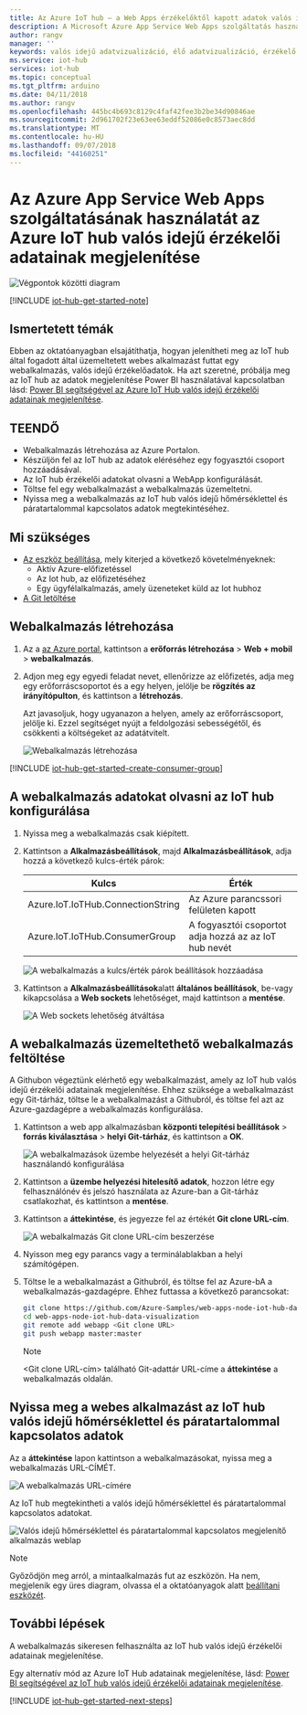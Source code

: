 ```yaml
---
title: Az Azure IoT hub – a Web Apps érzékelőktől kapott adatok valós idejű adatok vizualizációját |} A Microsoft Docs
description: A Microsoft Azure App Service Web Apps szolgáltatás használatával jelenítheti meg az érzékelő összegyűjtött és az Iot hubnak küldött hőmérséklettel és páratartalommal kapcsolatos adatokat.
author: rangv
manager: ''
keywords: valós idejű adatvizualizáció, élő adatvizualizáció, érzékelő adatmegjelenítés
ms.service: iot-hub
services: iot-hub
ms.topic: conceptual
ms.tgt_pltfrm: arduino
ms.date: 04/11/2018
ms.author: rangv
ms.openlocfilehash: 445bc4b693c8129c4faf42fee3b2be34d90846ae
ms.sourcegitcommit: 2d961702f23e63ee63eddf52086e0c8573aec8dd
ms.translationtype: MT
ms.contentlocale: hu-HU
ms.lasthandoff: 09/07/2018
ms.locfileid: "44160251"
---
```

# <a name="visualize-real-time-sensor-data-from-your-azure-iot-hub-by-using-the-web-apps-feature-of-azure-app-service"></a>Az Azure App Service Web Apps szolgáltatásának használatát az Azure IoT hub valós idejű érzékelői adatainak megjelenítése

![Végpontok közötti diagram](media/iot-hub-get-started-e2e-diagram/5.png)

[!INCLUDE [iot-hub-get-started-note](../../includes/iot-hub-get-started-note.md)]

## <a name="what-you-learn"></a>Ismertetett témák

Ebben az oktatóanyagban elsajátíthatja, hogyan jelenítheti meg az IoT hub által fogadott által üzemeltetett webes alkalmazást futtat egy webalkalmazás, valós idejű érzékelőadatok. Ha azt szeretné, próbálja meg az IoT hub az adatok megjelenítése Power BI használatával kapcsolatban lásd: [Power BI segítségével az Azure IoT Hub valós idejű érzékelői adatainak megjelenítése](iot-hub-live-data-visualization-in-power-bi.md).

## <a name="what-you-do"></a>TEENDŐ

- Webalkalmazás létrehozása az Azure Portalon.
- Készüljön fel az IoT hub az adatok eléréséhez egy fogyasztói csoport hozzáadásával.
- Az IoT hub érzékelői adatokat olvasni a WebApp konfigurálását.
- Töltse fel egy webalkalmazást a webalkalmazás üzemeltetni.
- Nyissa meg a webalkalmazás az IoT hub valós idejű hőmérséklettel és páratartalommal kapcsolatos adatok megtekintéséhez.

## <a name="what-you-need"></a>Mi szükséges

- [Az eszköz beállítása](iot-hub-raspberry-pi-kit-node-get-started.md), mely kiterjed a következő követelményeknek:
  - Aktív Azure-előfizetéssel
  - Az Iot hub, az előfizetéséhez
  - Egy ügyfélalkalmazás, amely üzeneteket küld az Iot hubhoz
- [A Git letöltése](https://www.git-scm.com/downloads)

## <a name="create-a-web-app"></a>Webalkalmazás létrehozása

1. Az a [az Azure portal](https://portal.azure.com/), kattintson a **erőforrás létrehozása** > **Web + mobil** > **webalkalmazás**.
2. Adjon meg egy egyedi feladat nevet, ellenőrizze az előfizetés, adja meg egy erőforráscsoportot és a egy helyen, jelölje be **rögzítés az irányítópulton**, és kattintson a **létrehozás**.

   Azt javasoljuk, hogy ugyanazon a helyen, amely az erőforráscsoport, jelölje ki. Ezzel segítséget nyújt a feldolgozási sebességétől, és csökkenti a költségeket az adatátvitelt.

   ![Webalkalmazás létrehozása](media/iot-hub-live-data-visualization-in-web-apps/2_create-web-app-azure.png)

[!INCLUDE [iot-hub-get-started-create-consumer-group](../../includes/iot-hub-get-started-create-consumer-group.md)]

## <a name="configure-the-web-app-to-read-data-from-your-iot-hub"></a>A webalkalmazás adatokat olvasni az IoT hub konfigurálása

1. Nyissa meg a webalkalmazás csak kiépített.
2. Kattintson a **Alkalmazásbeállítások**, majd **Alkalmazásbeállítások**, adja hozzá a következő kulcs-érték párok:

   | Kulcs                                   | Érték                                                        |
   |---------------------------------------|--------------------------------------------------------------|
   | Azure.IoT.IoTHub.ConnectionString     | Az Azure parancssori felületen kapott                                      |
   | Azure.IoT.IoTHub.ConsumerGroup        | A fogyasztói csoportot adja hozzá az az IoT hub nevét  |

   ![A webalkalmazás a kulcs/érték párok beállítások hozzáadása](media/iot-hub-live-data-visualization-in-web-apps/4_web-app-settings-key-value-azure.png)

3. Kattintson a **Alkalmazásbeállítások**alatt **általános beállítások**, be-vagy kikapcsolása a **Web sockets** lehetőséget, majd kattintson a **mentése**.

   ![A Web sockets lehetőség átváltása](media/iot-hub-live-data-visualization-in-web-apps/10_toggle_web_sockets.png)

## <a name="upload-a-web-application-to-be-hosted-by-the-web-app"></a>A webalkalmazás üzemeltethető webalkalmazás feltöltése

A Githubon végeztünk elérhető egy webalkalmazást, amely az IoT hub valós idejű érzékelői adatainak megjelenítése. Ehhez szüksége a webalkalmazást egy Git-tárház, töltse le a webalkalmazást a Githubról, és töltse fel azt az Azure-gazdagépre a webalkalmazás konfigurálása.

1. Kattintson a web app alkalmazásban **központi telepítési beállítások** > **forrás kiválasztása** > **helyi Git-tárház**, és kattintson a **OK**.

   ![A webalkalmazások üzembe helyezését a helyi Git-tárház használandó konfigurálása](media/iot-hub-live-data-visualization-in-web-apps/5_configure-web-app-deployment-local-git-repository-azure.png)

2. Kattintson a **üzembe helyezési hitelesítő adatok**, hozzon létre egy felhasználónév és jelszó használata az Azure-ban a Git-tárház csatlakozhat, és kattintson a **mentése**.

3. Kattintson a **áttekintése**, és jegyezze fel az értékét **Git clone URL-cím**.

   ![A webalkalmazás Git clone URL-cím beszerzése](media/iot-hub-live-data-visualization-in-web-apps/7_web-app-git-clone-url-azure.png)

4. Nyisson meg egy parancs vagy a terminálablakban a helyi számítógépen.

5. Töltse le a webalkalmazást a Githubról, és töltse fel az Azure-bA a webalkalmazás-gazdagépre. Ehhez futtassa a következő parancsokat:

   ```bash
   git clone https://github.com/Azure-Samples/web-apps-node-iot-hub-data-visualization.git
   cd web-apps-node-iot-hub-data-visualization
   git remote add webapp <Git clone URL>
   git push webapp master:master
   ```

   > [!NOTE]
   > \<Git clone URL-cím\> található Git-adattár URL-címe a **áttekintése** a webalkalmazás oldalán.

## <a name="open-the-web-app-to-see-real-time-temperature-and-humidity-data-from-your-iot-hub"></a>Nyissa meg a webes alkalmazást az IoT hub valós idejű hőmérséklettel és páratartalommal kapcsolatos adatok

Az a **áttekintése** lapon kattintson a webalkalmazásokat, nyissa meg a webalkalmazás URL-CÍMÉT.

![A webalkalmazás URL-címére](media/iot-hub-live-data-visualization-in-web-apps/8_web-app-url-azure.png)

Az IoT hub megtekintheti a valós idejű hőmérséklettel és páratartalommal kapcsolatos adatokat.

![Valós idejű hőmérséklettel és páratartalommal kapcsolatos megjelenítő alkalmazás weblap](media/iot-hub-live-data-visualization-in-web-apps/9_web-app-page-show-real-time-temperature-humidity-azure.png)

> [!NOTE]
> Győződjön meg arról, a mintaalkalmazás fut az eszközön. Ha nem, megjelenik egy üres diagram, olvassa el a oktatóanyagok alatt [beállítani eszközét](iot-hub-raspberry-pi-kit-node-get-started.md).

## <a name="next-steps"></a>További lépések
A webalkalmazás sikeresen felhasználta az IoT hub valós idejű érzékelői adatainak megjelenítése.

Egy alternatív mód az Azure IoT Hub adatainak megjelenítése, lásd: [Power BI segítségével az IoT hub valós idejű érzékelői adatainak megjelenítése](iot-hub-live-data-visualization-in-power-bi.md).

[!INCLUDE [iot-hub-get-started-next-steps](../../includes/iot-hub-get-started-next-steps.md)]
